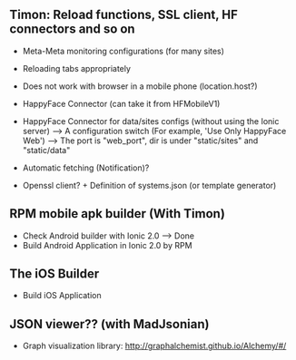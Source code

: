 ## Timon: Reload functions, SSL client, HF connectors and so on
 * Meta-Meta monitoring configurations (for many sites)
 * Reloading tabs appropriately

 * Does not work with browser in a mobile phone (location.host?)

 * HappyFace Connector (can take it from HFMobileV1)
 * HappyFace Connector for data/sites configs (without using the Ionic server)
    --> A configuration switch (For example, 'Use Only HappyFace Web')
    --> The port is "web_port", dir is under "static/sites" and "static/data"

 * Automatic fetching (Notification)?
 * Openssl client? + Definition of systems.json (or template generator)


## RPM mobile apk builder (With Timon)
 * Check Android builder with Ionic 2.0 --> Done
 * Build Android Application in Ionic 2.0 by RPM

## The iOS Builder
 * Build iOS Application

## JSON viewer?? (with MadJsonian)
 * Graph visualization library: http://graphalchemist.github.io/Alchemy/#/

